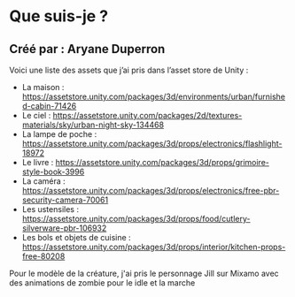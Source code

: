 # Que suis-je ?
## Créé par : Aryane Duperron

Voici une liste des assets que j’ai pris dans l’asset store de Unity :

- La maison : https://assetstore.unity.com/packages/3d/environments/urban/furnished-cabin-71426
- Le ciel : https://assetstore.unity.com/packages/2d/textures-materials/sky/urban-night-sky-134468
- La lampe de poche : https://assetstore.unity.com/packages/3d/props/electronics/flashlight-18972
- Le livre : https://assetstore.unity.com/packages/3d/props/grimoire-style-book-3996
- La caméra : https://assetstore.unity.com/packages/3d/props/electronics/free-pbr-security-camera-70061
- Les ustensiles : https://assetstore.unity.com/packages/3d/props/food/cutlery-silverware-pbr-106932
- Les bols et objets de cuisine : https://assetstore.unity.com/packages/3d/props/interior/kitchen-props-free-80208

Pour le modèle de la créature, j'ai pris le personnage Jill sur Mixamo avec des animations de zombie pour le idle et la marche
